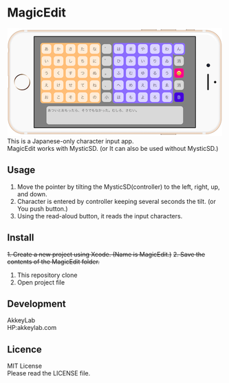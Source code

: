 # MagicEdit
![Alt text](sample.png)  
This is a Japanese-only character input app.  
MagicEdit works with MysticSD. (or It can also be used without MysticSD.)

## Usage
1. Move the pointer by tilting the MysticSD(controller) to the left, right, up, and down.
2. Character is entered by controller keeping several seconds the tilt. (or You push button.)
3. Using the read-aloud button, it reads the input characters.

## Install
~~1. Create a new project using Xcode. (Name is MagicEdit.)~~
~~2. Save the contents of the MagicEdit folder.~~
1. This repository clone
2. Open project file

## Development
AkkeyLab  
HP:akkeylab.com

## Licence
MIT License  
Please read the LICENSE file.